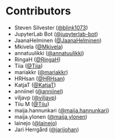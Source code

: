 # Contributors

* Steven Silvester ([@blink1073](https://crowdin.com/profile/blink1073))
* JupyterLab Bot ([@jupyterlab-bot](https://crowdin.com/profile/jupyterlab-bot))
* JaanaHelminen ([@JaanaHelminen](https://crowdin.com/profile/JaanaHelminen))
* Mkivela ([@Mkivela](https://crowdin.com/profile/Mkivela))
* annatuulikki ([@annatuulikki](https://crowdin.com/profile/annatuulikki))
* RingaH ([@RingaH](https://crowdin.com/profile/RingaH))
* Tiia ([@Tiia](https://crowdin.com/profile/Tiia))
* mariakkr ([@mariakkr](https://crowdin.com/profile/mariakkr))
* HRHsan ([@HRHsan](https://crowdin.com/profile/HRHsan))
* KatjaT ([@KatjaT](https://crowdin.com/profile/KatjaT))
* anniinel ([@anniinel](https://crowdin.com/profile/anniinel))
* viljavp ([@viljavp](https://crowdin.com/profile/viljavp))
* Tiiu M ([@Tiiu](https://crowdin.com/profile/Tiiu))
* maija.hannunkari ([@maija.hannunkari](https://crowdin.com/profile/maija.hannunkari))
* maija.ylonen ([@maija.ylonen](https://crowdin.com/profile/maija.ylonen))
* lainejo ([@lainejo](https://crowdin.com/profile/lainejo))
* Jari Herrgård ([@jarijohan](https://crowdin.com/profile/jarijohan))
